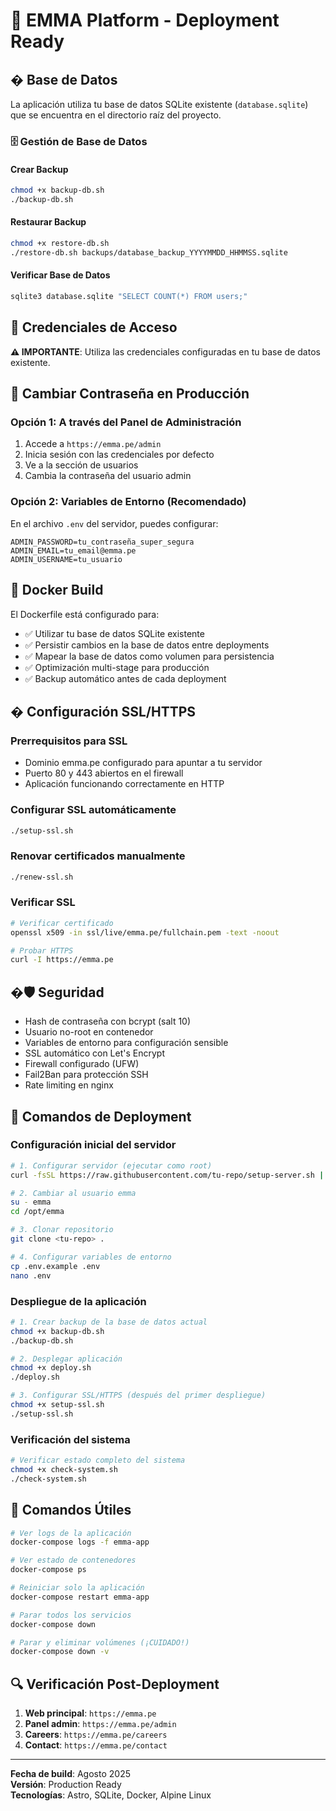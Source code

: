 # 🚀 EMMA Platform - Deployment Ready

## � Base de Datos

La aplicación utiliza tu base de datos SQLite existente (`database.sqlite`) que se encuentra en el directorio raíz del proyecto.

### 🗄️ Gestión de Base de Datos

#### Crear Backup
```bash
chmod +x backup-db.sh
./backup-db.sh
```

#### Restaurar Backup
```bash
chmod +x restore-db.sh
./restore-db.sh backups/database_backup_YYYYMMDD_HHMMSS.sqlite
```

#### Verificar Base de Datos
```bash
sqlite3 database.sqlite "SELECT COUNT(*) FROM users;"
```

## 🔐 Credenciales de Acceso

**⚠️ IMPORTANTE**: Utiliza las credenciales configuradas en tu base de datos existente.

## 🔧 Cambiar Contraseña en Producción

### Opción 1: A través del Panel de Administración
1. Accede a `https://emma.pe/admin` 
2. Inicia sesión con las credenciales por defecto
3. Ve a la sección de usuarios
4. Cambia la contraseña del usuario admin

### Opción 2: Variables de Entorno (Recomendado)
En el archivo `.env` del servidor, puedes configurar:

```env
ADMIN_PASSWORD=tu_contraseña_super_segura
ADMIN_EMAIL=tu_email@emma.pe
ADMIN_USERNAME=tu_usuario
```

## 🐳 Docker Build

El Dockerfile está configurado para:
- ✅ Utilizar tu base de datos SQLite existente
- ✅ Persistir cambios en la base de datos entre deployments  
- ✅ Mapear la base de datos como volumen para persistencia
- ✅ Optimización multi-stage para producción
- ✅ Backup automático antes de cada deployment

## � Configuración SSL/HTTPS

### Prerrequisitos para SSL
- Dominio emma.pe configurado para apuntar a tu servidor
- Puerto 80 y 443 abiertos en el firewall
- Aplicación funcionando correctamente en HTTP

### Configurar SSL automáticamente
```bash
./setup-ssl.sh
```

### Renovar certificados manualmente
```bash
./renew-ssl.sh
```

### Verificar SSL
```bash
# Verificar certificado
openssl x509 -in ssl/live/emma.pe/fullchain.pem -text -noout

# Probar HTTPS
curl -I https://emma.pe
```

## �🛡️ Seguridad

- Hash de contraseña con bcrypt (salt 10)
- Usuario no-root en contenedor
- Variables de entorno para configuración sensible
- SSL automático con Let's Encrypt
- Firewall configurado (UFW)
- Fail2Ban para protección SSH
- Rate limiting en nginx

## 📝 Comandos de Deployment

### Configuración inicial del servidor
```bash
# 1. Configurar servidor (ejecutar como root)
curl -fsSL https://raw.githubusercontent.com/tu-repo/setup-server.sh | bash

# 2. Cambiar al usuario emma
su - emma
cd /opt/emma

# 3. Clonar repositorio
git clone <tu-repo> .

# 4. Configurar variables de entorno
cp .env.example .env
nano .env
```

### Despliegue de la aplicación
```bash
# 1. Crear backup de la base de datos actual
chmod +x backup-db.sh
./backup-db.sh

# 2. Desplegar aplicación
chmod +x deploy.sh
./deploy.sh

# 3. Configurar SSL/HTTPS (después del primer despliegue)
chmod +x setup-ssl.sh
./setup-ssl.sh
```

### Verificación del sistema
```bash
# Verificar estado completo del sistema
chmod +x check-system.sh
./check-system.sh
```

## 🔄 Comandos Útiles

```bash
# Ver logs de la aplicación
docker-compose logs -f emma-app

# Ver estado de contenedores
docker-compose ps

# Reiniciar solo la aplicación
docker-compose restart emma-app

# Parar todos los servicios
docker-compose down

# Parar y eliminar volúmenes (¡CUIDADO!)
docker-compose down -v
```

## 🔍 Verificación Post-Deployment

1. **Web principal**: `https://emma.pe`
2. **Panel admin**: `https://emma.pe/admin`
3. **Careers**: `https://emma.pe/careers`
4. **Contact**: `https://emma.pe/contact`

---

**Fecha de build**: Agosto 2025  
**Versión**: Production Ready  
**Tecnologías**: Astro, SQLite, Docker, Alpine Linux
